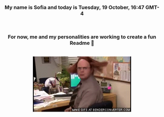 


<div align="center">
<h3 >My name is Sofia and today is Tuesday, 19 October, 16:47 GMT-4</h3><br>
<h3 >For now, me and my personalities are working to create a fun Readme 👋
</h3><br>
<img src='img/dwight.gif' alt='working...'/>
</div>
